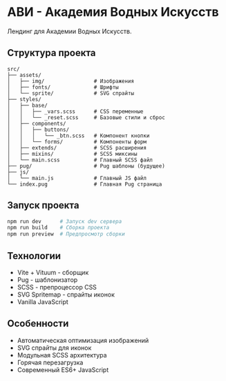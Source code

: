 # АВИ - Академия Водных Искусств

Лендинг для Академии Водных Искусств.

## Структура проекта

```
src/
├── assets/
│   ├── img/                # Изображения
│   ├── fonts/              # Шрифты
│   └── sprite/             # SVG спрайты
├── styles/
│   ├── base/
│   │   ├── _vars.scss      # CSS переменные
│   │   └── _reset.scss     # Базовые стили и сброс
│   ├── components/
│   │   ├── buttons/
│   │   │   └── _btn.scss   # Компонент кнопки
│   │   └── forms/          # Компоненты форм
│   ├── extends/            # SCSS расширения
│   ├── mixins/             # SCSS миксины
│   └── main.scss           # Главный SCSS файл
├── pug/                    # Pug шаблоны (будущее)
├── js/
│   └── main.js             # Главный JS файл
└── index.pug               # Главная Pug страница
```

## Запуск проекта

```bash
npm run dev      # Запуск dev сервера
npm run build    # Сборка проекта
npm run preview  # Предпросмотр сборки
```

## Технологии

- Vite + Vituum - сборщик
- Pug - шаблонизатор
- SCSS - препроцессор CSS
- SVG Spritemap - спрайты иконок
- Vanilla JavaScript

## Особенности

- Автоматическая оптимизация изображений
- SVG спрайты для иконок
- Модульная SCSS архитектура
- Горячая перезагрузка
- Современный ES6+ JavaScript
